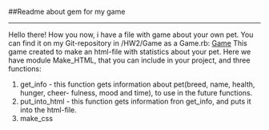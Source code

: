 ##Readme about gem for my game
____________________________
Hello there! How you now, i have a file with game about your own pet. You can find it on
my Git-repository in /HW2/Game as a Game.rb:
[Game](https://github.com/DmytrioO/RubyHW/tree/main/HW2/Game)
This game created to make an html-file with statistics about your pet. Here we have module
Make\_HTML, that you can include in your project, and three functions:
1. get\_info - this function gets information about pet(breed, name, health, hunger, сheer-
fulness, mood and time), to use in the future functions.
2. put\_into\_html - this function gets information fron get\_info, and puts it into the 
html-file.
3. make\_css
